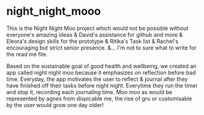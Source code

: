 # night_night_mooo

This is the Night Night Moo project which would not be possible without everyone's amazing ideas & David's assistance for github and more & Eleora's design skills for the prototype & Ritika's Task list & Rachel's encouraging but strict senior presence. &... I'm not to sure what to write for the read me file.

Based on the sustainable goal of good health and wellbeing, we created an app called night night moo because it emphasizes on reflection before bad time. Everyday, the app motivates the user to reflect & journal after they have finished off their tasks before night night. Everytime they run the timer and stop it, recording each journaling time. Moo moo as would be represented by agnes from dispicable me, the rise of gru or customisable by the user would grow one day older!
